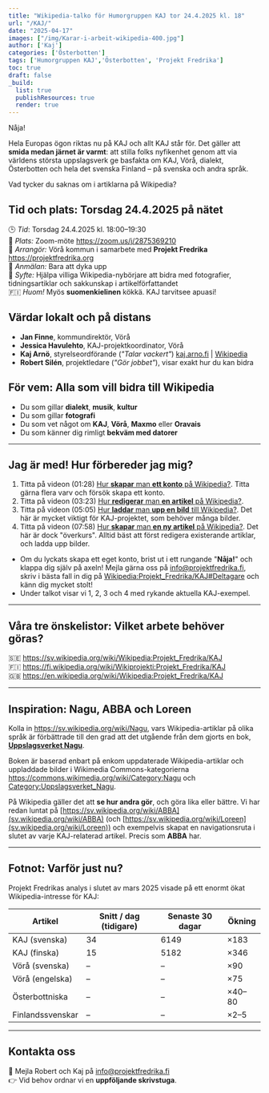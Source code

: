 ```yaml
---
title: "Wikipedia-talko för Humorgruppen KAJ tor 24.4.2025 kl. 18"
url: "/KAJ/"
date: "2025-04-17"
images: ["/img/Karar-i-arbeit-wikipedia-400.jpg"]
author: ['Kaj']
categories: ['Österbotten']
tags: ['Humorgruppen KAJ','Österbotten', 'Projekt Fredrika']
toc: true
draft: false
_build:
  list: true
  publishResources: true
  render: true
---
```


Nåja!

Hela Europas ögon riktas nu på KAJ och allt KAJ står för. Det gäller att **smida medan järnet är varmt**:
att stilla folks nyfikenhet genom att via världens största uppslagsverk ge basfakta om KAJ, Vörå, 
dialekt, Österbotten och hela det svenska Finland – på svenska och andra språk.

Vad tycker du saknas om i artiklarna på Wikipedia? 
  
## Tid och plats: Torsdag 24.4.2025 på nätet

🕒 *Tid*: Torsdag 24.4.2025 kl. 18:00–19:30  
📍 *Plats:* Zoom-möte <https://zoom.us/j/2875369210>  
🎤 *Arrangör:* Vörå kommun i samarbete med **Projekt Fredrika** <https://projektfredrika.org>     
📝 *Anmälan:* Bara att dyka upp   
🎯 *Syfte:* Hjälpa villiga Wikipedia-nybörjare att bidra med fotografier, tidningsartiklar 
och sakkunskap i artikelförfattandet  
🇫🇮 *Huom!* Myös **suomenkielinen** kökkä. KAJ tarvitsee apuasi!

## Värdar lokalt och på distans

- **Jan Finne**, kommundirektör, Vörå
- **Jessica Havulehto**, KAJ-projektkoordinator, Vörå
- **Kaj Arnö**, styrelseordförande (_"Talar vackert"_) [kaj.arno.fi](https://kaj.arno.fi) | [Wikipedia](https://sv.wikipedia.org/wiki/Kaj_Arnö)  
- **Robert Silén**, projektledare (_"Gör jobbet"_), visar exakt hur du kan bidra 

## För vem: Alla som vill bidra till Wikipedia

- Du som gillar **dialekt**, **musik**, **kultur**  
- Du som gillar **fotografi**  
- Du som vet något om **KAJ**, **Vörå**, **Maxmo** eller **Oravais**  
- Du som känner dig rimligt **bekväm med datorer**

--- 

## Jag är med! Hur förbereder jag mig?
1. Titta på videon (01:28) [Hur **skapar** man **ett konto** på Wikipedia?](https://www.youtube.com/watch?v=x6mlQr-mt2Q&list=PLTaXVy1OdhRKwFJ77pS1kxRLziE2KgF5a&index=1). Titta gärna flera varv och försök skapa ett konto.
2. Titta på videon (03:23) [Hur **redigerar** man **en artikel** på Wikipedia?](https://www.youtube.com/watch?v=TWR2iGMEiUs&list=PLTaXVy1OdhRKwFJ77pS1kxRLziE2KgF5a&index=2). 
3. Titta på videon (05:05) [Hur **laddar** man **upp en bild** till Wikipedia?](https://www.youtube.com/watch?v=UMJZeNIlJlI&list=PLTaXVy1OdhRKwFJ77pS1kxRLziE2KgF5a&index=3). Det här är mycket viktigt för KAJ-projektet, som behöver många bilder.
4. Titta på videon (07:58) [Hur **skapar** man **en ny artikel** på Wikipedia?](https://www.youtube.com/watch?v=qRVabxH1JNQ&list=PLTaXVy1OdhRKwFJ77pS1kxRLziE2KgF5a&index=4). Det här är dock "överkurs". Alltid bäst att först redigera existerande artiklar, och ladda upp bilder.
* Om du lyckats skapa ett eget konto, brist ut i ett rungande "**Nåja!**" och klappa dig själv på axeln! Mejla gärna oss på <info@projektfredrika.fi>, skriv i bästa fall in dig på [Wikipedia:Projekt_Fredrika/KAJ#Deltagare](https://sv.wikipedia.org/wiki/Wikipedia:Projekt_Fredrika/KAJ#Deltagare>) och känn dig mycket stolt!
* Under talkot visar vi 1, 2, 3 och 4 med rykande aktuella KAJ-exempel.

---

## Våra tre önskelistor: Vilket arbete behöver göras?

🇸🇪 <https://sv.wikipedia.org/wiki/Wikipedia:Projekt_Fredrika/KAJ>  
🇫🇮 <https://fi.wikipedia.org/wiki/Wikiprojekti:Projekt_Fredrika/KAJ>  
🇬🇧 <https://en.wikipedia.org/wiki/Wikipedia:Projekt_Fredrika/KAJ>

---

## Inspiration: Nagu, ABBA och Loreen

Kolla in <https://sv.wikipedia.org/wiki/Nagu>, vars Wikipedia-artiklar på olika språk är 
förbättrade till den grad att det utgående från dem gjorts en bok, 
[**Uppslagsverket Nagu**](https://projektfredrika.fi/uppslagsverket-nagu/). 

Boken är baserad enbart på enkom uppdaterade Wikipedia-artiklar och uppladdade bilder i Wikimedia 
Commons-kategorierna <https://commons.wikimedia.org/wiki/Category:Nagu> och [Category:Uppslagsverket_Nagu](https://commons.wikimedia.org/wiki/Category:Uppslagsverket_Nagu).

På Wikipedia gäller det att **se hur andra gör**, och göra lika eller bättre. Vi har redan luntat på 
[https://sv.wikipedia.org/wiki/ABBA](sv.wikipedia.org/wiki/ABBA) 
(och [https://sv.wikipedia.org/wiki/Loreen](sv.wikipedia.org/wiki/Loreen))
och exempelvis skapat en navigationsruta i slutet av varje KAJ-relaterad artikel. 
Precis som **ABBA** har.

---

## Fotnot: Varför just nu?

Projekt Fredrikas analys i slutet av mars 2025 visade på ett enormt ökat Wikipedia-intresse för KAJ:

| Artikel             | Snitt / dag (tidigare) | Senaste 30 dagar | Ökning |
|---------------------|------------------------|------------------|--------|
| KAJ (svenska)       | 34                     | 6149             | ×183   |
| KAJ (finska)        | 15                     | 5182             | ×346   |
| Vörå (svenska)      | –                      | –                | ×90    |
| Vörå (engelska)     | –                      | –                | ×75    |
| Österbottniska      | –                      | –                | ×40–80 |
| Finlandssvenskar    | –                      | –                | ×2–5   |

---

## Kontakta oss

📧 Mejla Robert och Kaj på <info@projektfredrika.fi>   
👉 Vid behov ordnar vi en **uppföljande skrivstuga**.
